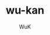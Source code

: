 ---
title: "wu-kan"
github: https://github.com/wu-kan/wu-kan.github.io
demo: https://wu-kan.github.io
author: WuK
draft: true
ssg:
  - Jekyll
cms:
  - No Cms
---